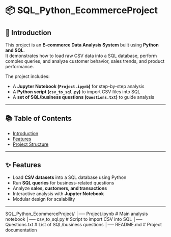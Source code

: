 # 📦 SQL_Python_EcommerceProject

## 📖 Introduction
This project is an **E-commerce Data Analysis System** built using **Python and SQL**.  
It demonstrates how to load raw CSV data into a SQL database, perform complex queries, and analyze customer behavior, sales trends, and product performance.  

The project includes:
- A **Jupyter Notebook (`Project.ipynb`)** for step-by-step analysis  
- A **Python script (`csv_to_sql.py`)** to import CSV files into SQL  
- A **set of SQL/business questions (`Questions.txt`)** to guide analysis  

---

## 📚 Table of Contents
- [Introduction](#-introduction)  
- [Features](#-features)  
- [Project Structure](#-project-structure)  

---

## ✨ Features
- Load **CSV datasets** into a SQL database using Python  
- Run **SQL queries** for business-related questions  
- Analyze **sales, customers, and transactions**  
- Interactive analysis with **Jupyter Notebook**  
- Modular design for scalability  

---

SQL_Python_EcommerceProject/
│── Project.ipynb       # Main analysis notebook
│── csv_to_sql.py       # Script to import CSV into SQL
│── Questions.txt       # List of SQL/business questions
│── README.md           # Project documentation
